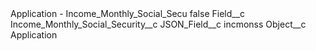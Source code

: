 <?xml version="1.0" encoding="UTF-8"?>
<CustomMetadata xmlns="http://soap.sforce.com/2006/04/metadata" xmlns:xsi="http://www.w3.org/2001/XMLSchema-instance" xmlns:xsd="http://www.w3.org/2001/XMLSchema">
    <label>Application - Income_Monthly_Social_Secu</label>
    <protected>false</protected>
    <values>
        <field>Field__c</field>
        <value xsi:type="xsd:string">Income_Monthly_Social_Security__c</value>
    </values>
    <values>
        <field>JSON_Field__c</field>
        <value xsi:type="xsd:string">incmonss</value>
    </values>
    <values>
        <field>Object__c</field>
        <value xsi:type="xsd:string">Application</value>
    </values>
</CustomMetadata>
